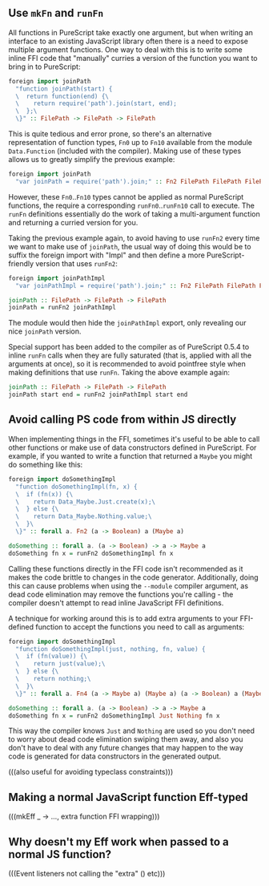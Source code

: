 ## Use `mkFn` and `runFn`

All functions in PureScript take exactly one argument, but when writing an interface to an existing JavaScript library often there is a need to expose multiple argument functions. One way to deal with this is to write some inline FFI code that "manually" curries a version of the function you want to bring in to PureScript:

``` haskell
foreign import joinPath
  "function joinPath(start) {
  \  return function(end) {\
  \    return require('path').join(start, end);
  \  };\
  \}" :: FilePath -> FilePath -> FilePath
```

This is quite tedious and error prone, so there's an alternative representation of function types, `Fn0` up to `Fn10` available from the module `Data.Function` (included with the compiler). Making use of these types allows us to greatly simplify the previous example:

``` haskell
foreign import joinPath
  "var joinPath = require('path').join;" :: Fn2 FilePath FilePath FilePath
```

However, these `Fn0`..`Fn10` types cannot be applied as normal PureScript functions, the require a corresponding `runFn0`..`runFn10` call to execute. The `runFn` definitions essentially do the work of taking a multi-argument function and returning a curried version for you.

Taking the previous example again, to avoid having to use `runFn2` every time we want to make use of `joinPath`, the usual way of doing this would be to suffix the foreign import with "Impl" and then define a more PureScript-friendly version that uses `runFn2`:

``` haskell
foreign import joinPathImpl
  "var joinPathImpl = require('path').join;" :: Fn2 FilePath FilePath FilePath

joinPath :: FilePath -> FilePath -> FilePath
joinPath = runFn2 joinPathImpl
```

The module would then hide the `joinPathImpl` export, only revealing our nice `joinPath` version.

Special support has been added to the compiler as of PureScript 0.5.4 to inline `runFn` calls when they are fully saturated (that is, applied with all the arguments at once), so it is recommended to avoid pointfree style when making definitions that use `runFn`. Taking the above example again:

``` haskell
joinPath :: FilePath -> FilePath -> FilePath
joinPath start end = runFn2 joinPathImpl start end
```

## Avoid calling PS code from within JS directly

When implementing things in the FFI, sometimes it's useful to be able to call other functions or make use of data constructors defined in PureScript. For example, if you wanted to write a function that returned a `Maybe` you might do something like this:

``` haskell
foreign import doSomethingImpl
  "function doSomethingImpl(fn, x) {
  \  if (fn(x)) {\
  \    return Data_Maybe.Just.create(x);\
  \  } else {\
  \    return Data_Maybe.Nothing.value;\
  \  }\
  \}" :: forall a. Fn2 (a -> Boolean) a (Maybe a)

doSomething :: forall a. (a -> Boolean) -> a -> Maybe a
doSomething fn x = runFn2 doSomethingImpl fn x
```

Calling these functions directly in the FFI code isn't recommended as it makes the code brittle to changes in the code generator. Additionally, doing this can cause problems when using the `--module` compiler argument, as dead code elimination may remove the functions you're calling - the compiler doesn't attempt to read inline JavaScript FFI definitions.

A technique for working around this is to add extra arguments to your FFI-defined function to accept the functions you need to call as arguments:

``` haskell
foreign import doSomethingImpl
  "function doSomethingImpl(just, nothing, fn, value) {
  \  if (fn(value)) {\
  \    return just(value);\
  \  } else {\
  \    return nothing;\
  \  }\
  \}" :: forall a. Fn4 (a -> Maybe a) (Maybe a) (a -> Boolean) a (Maybe a)

doSomething :: forall a. (a -> Boolean) -> a -> Maybe a
doSomething fn x = runFn2 doSomethingImpl Just Nothing fn x
```

This way the compiler knows `Just` and `Nothing` are used so you don't need to worry about dead code elimination swiping them away, and also you don't have to deal with any future changes that may happen to the way code is generated for data constructors in the generated output.

(((also useful for avoiding typeclass constraints)))

## Making a normal JavaScript function Eff-typed

(((mkEff \_ -> ..., extra function FFI wrapping)))

## Why doesn't my Eff work when passed to a normal JS function?

(((Event listeners not calling the "extra" () etc)))
